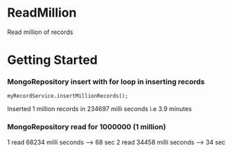 # ReadMillion
Read million of records
# Getting Started


### MongoRepository insert with for loop in inserting records
	myRecordService.insertMillionRecords();
Inserted 1 million records in 234697 milli seconds i.e 3.9 minutes

### MongoRepository read for 1000000 (1 million)
1 read 68234 milli seconds --> 68 sec
2 read 34458 milli seconds --> 34 sec
